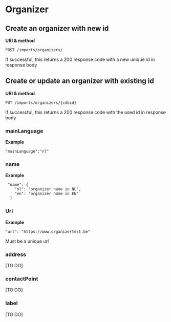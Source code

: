 ---
---

# Organizer

## Create an organizer with new id

**URI & method**

```
POST /imports/organizers/
```

If successful, this returns a 200 response code with a new unique id in response body


## Create or update an organizer with existing id

**URI & method**

```
PUT /imports/organizers/{cdbid}
```

If successful, this returns a 200 response code with the used id in response body


### mainLanguage

**Example**

```
"mainLanguage":"nl"
```

### name

**Example**

```
 "name": {
    "nl": "organizer name in NL",
    "en": "organizer name in EN"
  }
```

### Url

**Example**

```
"url": "https://www.organizertest.be"
```

Must be a unique url

### address
[TO DO]

### contactPoint
[TO DO]

### label
[TO DO]
